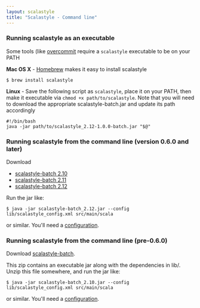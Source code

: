 ```yaml
---
layout: scalastyle
title: "Scalastyle - Command line"
---
```


### Running scalastyle as an executable

Some tools (like [overcommit](git-pre-commit-hook.html) require a `scalastyle`
executable to be on your PATH

**Mac OS X** - [Homebrew](http://brew.sh/) makes it easy to install scalastyle

    $ brew install scalastyle

**Linux** - Save the following script as `scalastyle`, place it on your PATH,
  then make it executable via `chmod +x path/to/scalastyle`.  Note that you will
  need to download the appropriate scalastyle-batch.jar and update its path accordingly

    #!/bin/bash
    java -jar path/to/scalastyle_2.12-1.0.0-batch.jar "$@"

### Running scalastyle from the command line (version 0.6.0 and later)

Download

 * [scalastyle-batch 2.10](https://oss.sonatype.org/content/repositories/releases/org/scalastyle/scalastyle_2.10/1.0.0/scalastyle_2.10-1.0.0-batch.jar)
 * [scalastyle-batch 2.11](https://oss.sonatype.org/content/repositories/releases/org/scalastyle/scalastyle_2.11/1.0.0/scalastyle_2.11-1.0.0-batch.jar)
 * [scalastyle-batch 2.12](https://oss.sonatype.org/content/repositories/releases/org/scalastyle/scalastyle_2.12/1.0.0/scalastyle_2.12-1.0.0-batch.jar)

Run the jar like:

    $ java -jar scalastyle-batch_2.12.jar --config lib/scalastyle_config.xml src/main/scala

or similar. You'll need a [configuration](configuration.html).

### Running scalastyle from the command line (pre-0.6.0)

Download [scalastyle-batch](https://oss.sonatype.org/content/repositories/releases/org/scalastyle/scalastyle-batch_2.10/0.5.0/scalastyle-batch_2.10-0.5.0-distribution.zip).

This zip contains an executable jar along with the dependencies in lib/. Unzip this file somewhere, and run the jar like:

    $ java -jar scalastyle-batch_2.10.jar --config lib/scalastyle_config.xml src/main/scala

or similar. You'll need a [configuration](configuration.html).
